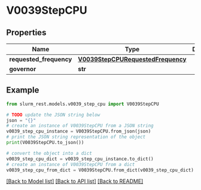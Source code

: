 # V0039StepCPU


## Properties

Name | Type | Description | Notes
------------ | ------------- | ------------- | -------------
**requested_frequency** | [**V0039StepCPURequestedFrequency**](V0039StepCPURequestedFrequency.md) |  | [optional] 
**governor** | **str** |  | [optional] 

## Example

```python
from slurm_rest.models.v0039_step_cpu import V0039StepCPU

# TODO update the JSON string below
json = "{}"
# create an instance of V0039StepCPU from a JSON string
v0039_step_cpu_instance = V0039StepCPU.from_json(json)
# print the JSON string representation of the object
print(V0039StepCPU.to_json())

# convert the object into a dict
v0039_step_cpu_dict = v0039_step_cpu_instance.to_dict()
# create an instance of V0039StepCPU from a dict
v0039_step_cpu_from_dict = V0039StepCPU.from_dict(v0039_step_cpu_dict)
```
[[Back to Model list]](../README.md#documentation-for-models) [[Back to API list]](../README.md#documentation-for-api-endpoints) [[Back to README]](../README.md)


